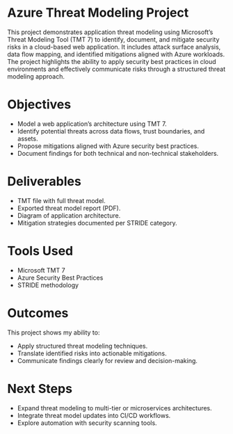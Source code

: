 # Azure Threat Modeling Project

This project demonstrates application threat modeling using Microsoft’s Threat Modeling Tool (TMT 7) to identify, document, and mitigate security risks in a cloud-based web application. It includes attack surface analysis, data flow mapping, and identified mitigations aligned with Azure workloads. The project highlights the ability to apply security best practices in cloud environments and effectively communicate risks through a structured threat modeling approach.

#  Objectives
- Model a web application’s architecture using TMT 7.
- Identify potential threats across data flows, trust boundaries, and assets.
- Propose mitigations aligned with Azure security best practices.
- Document findings for both technical and non-technical stakeholders.

#  Deliverables
- TMT file with full threat model.
- Exported threat model report (PDF).
- Diagram of application architecture.
- Mitigation strategies documented per STRIDE category.

#  Tools Used
- Microsoft TMT 7
- Azure Security Best Practices
- STRIDE methodology

#  Outcomes
This project shows my ability to:
- Apply structured threat modeling techniques.
- Translate identified risks into actionable mitigations.
- Communicate findings clearly for review and decision-making.

#  Next Steps
- Expand threat modeling to multi-tier or microservices architectures.
- Integrate threat model updates into CI/CD workflows.
- Explore automation with security scanning tools.
